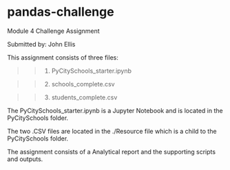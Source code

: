# pandas-challenge
Module 4 Challenge Assignment

Submitted by: John Ellis

This assignment consists of three files:
>>1. PyCitySchools_starter.ipynb

>>2. schools_complete.csv 

>>3. students_complete.csv

The PyCitySchools_starter.ipynb is a Jupyter Notebook and is located in the PyCitySchools folder.

The two .CSV files are located in the ./Resource file which is a child to the PyCitySchools folder.

The assignment consists of a Analytical report and the supporting scripts and outputs. 